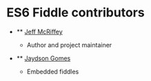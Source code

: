 ES6 Fiddle contributors
===
* ** [Jeff McRiffey](https://github.com/jmcriffey)
  * Author and project maintainer

* ** [Jaydson Gomes](https://github.com/jaydson)
  * Embedded fiddles
